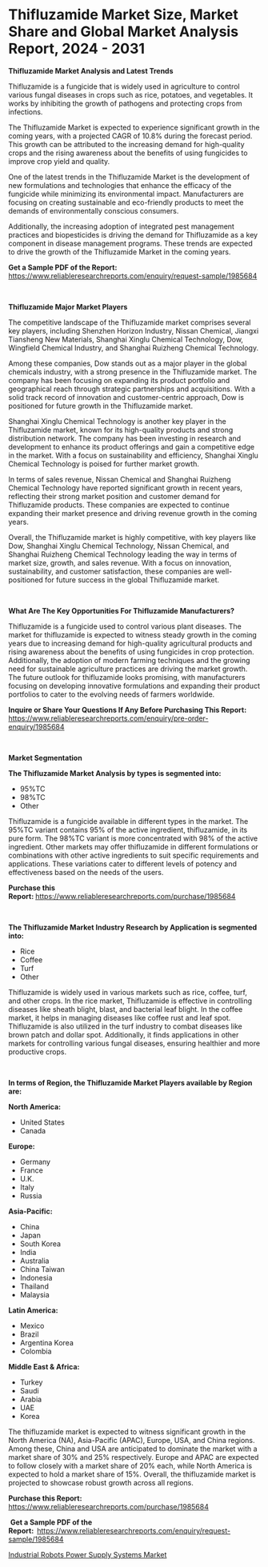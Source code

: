 <p><h1>Thifluzamide Market Size, Market Share and Global Market Analysis Report, 2024 - 2031</h1></p><p><strong>Thifluzamide Market Analysis and Latest Trends</strong></p>
<p><p>Thifluzamide is a fungicide that is widely used in agriculture to control various fungal diseases in crops such as rice, potatoes, and vegetables. It works by inhibiting the growth of pathogens and protecting crops from infections.</p><p>The Thifluzamide Market is expected to experience significant growth in the coming years, with a projected CAGR of 10.8% during the forecast period. This growth can be attributed to the increasing demand for high-quality crops and the rising awareness about the benefits of using fungicides to improve crop yield and quality.</p><p>One of the latest trends in the Thifluzamide Market is the development of new formulations and technologies that enhance the efficacy of the fungicide while minimizing its environmental impact. Manufacturers are focusing on creating sustainable and eco-friendly products to meet the demands of environmentally conscious consumers.</p><p>Additionally, the increasing adoption of integrated pest management practices and biopesticides is driving the demand for Thifluzamide as a key component in disease management programs. These trends are expected to drive the growth of the Thifluzamide Market in the coming years.</p></p>
<p><strong>Get a Sample PDF of the Report:&nbsp;</strong> <a href="https://www.reliableresearchreports.com/enquiry/request-sample/1985684">https://www.reliableresearchreports.com/enquiry/request-sample/1985684</a></p>
<p>&nbsp;</p>
<p><strong>Thifluzamide Major Market Players</strong></p>
<p><p>The competitive landscape of the Thifluzamide market comprises several key players, including Shenzhen Horizon Industry, Nissan Chemical, Jiangxi Tiansheng New Materials, Shanghai Xinglu Chemical Technology, Dow, Wingfield Chemical Industry, and Shanghai Ruizheng Chemical Technology.</p><p>Among these companies, Dow stands out as a major player in the global chemicals industry, with a strong presence in the Thifluzamide market. The company has been focusing on expanding its product portfolio and geographical reach through strategic partnerships and acquisitions. With a solid track record of innovation and customer-centric approach, Dow is positioned for future growth in the Thifluzamide market.</p><p>Shanghai Xinglu Chemical Technology is another key player in the Thifluzamide market, known for its high-quality products and strong distribution network. The company has been investing in research and development to enhance its product offerings and gain a competitive edge in the market. With a focus on sustainability and efficiency, Shanghai Xinglu Chemical Technology is poised for further market growth.</p><p>In terms of sales revenue, Nissan Chemical and Shanghai Ruizheng Chemical Technology have reported significant growth in recent years, reflecting their strong market position and customer demand for Thifluzamide products. These companies are expected to continue expanding their market presence and driving revenue growth in the coming years.</p><p>Overall, the Thifluzamide market is highly competitive, with key players like Dow, Shanghai Xinglu Chemical Technology, Nissan Chemical, and Shanghai Ruizheng Chemical Technology leading the way in terms of market size, growth, and sales revenue. With a focus on innovation, sustainability, and customer satisfaction, these companies are well-positioned for future success in the global Thifluzamide market.</p></p>
<p>&nbsp;</p>
<p><strong>What Are The Key Opportunities For Thifluzamide Manufacturers?</strong></p>
<p><p>Thifluzamide is a fungicide used to control various plant diseases. The market for thifluzamide is expected to witness steady growth in the coming years due to increasing demand for high-quality agricultural products and rising awareness about the benefits of using fungicides in crop protection. Additionally, the adoption of modern farming techniques and the growing need for sustainable agriculture practices are driving the market growth. The future outlook for thifluzamide looks promising, with manufacturers focusing on developing innovative formulations and expanding their product portfolios to cater to the evolving needs of farmers worldwide.</p></p>
<p><strong>Inquire or Share Your Questions If Any Before Purchasing This Report:</strong> <a href="https://www.reliableresearchreports.com/enquiry/pre-order-enquiry/1985684">https://www.reliableresearchreports.com/enquiry/pre-order-enquiry/1985684</a></p>
<p>&nbsp;</p>
<p><strong>Market Segmentation</strong></p>
<p><strong>The Thifluzamide Market Analysis by types is segmented into:</strong></p>
<p><ul><li>95%TC</li><li>98%TC</li><li>Other</li></ul></p>
<p><p>Thifluzamide is a fungicide available in different types in the market. The 95%TC variant contains 95% of the active ingredient, thifluzamide, in its pure form. The 98%TC variant is more concentrated with 98% of the active ingredient. Other markets may offer thifluzamide in different formulations or combinations with other active ingredients to suit specific requirements and applications. These variations cater to different levels of potency and effectiveness based on the needs of the users.</p></p>
<p><strong>Purchase this Report:&nbsp;</strong><a href="https://www.reliableresearchreports.com/purchase/1985684">https://www.reliableresearchreports.com/purchase/1985684</a></p>
<p>&nbsp;</p>
<p><strong>The Thifluzamide Market Industry Research by Application is segmented into:</strong></p>
<p><ul><li>Rice</li><li>Coffee</li><li>Turf</li><li>Other</li></ul></p>
<p><p>Thifluzamide is widely used in various markets such as rice, coffee, turf, and other crops. In the rice market, Thifluzamide is effective in controlling diseases like sheath blight, blast, and bacterial leaf blight. In the coffee market, it helps in managing diseases like coffee rust and leaf spot. Thifluzamide is also utilized in the turf industry to combat diseases like brown patch and dollar spot. Additionally, it finds applications in other markets for controlling various fungal diseases, ensuring healthier and more productive crops.</p></p>
<p>&nbsp;</p>
<p><strong>In terms of Region, the Thifluzamide Market Players available by Region are:</strong></p>
<p>
    <p> <strong> North America: </strong>
        <ul>
            <li>United States</li>
            <li>Canada</li>
        </ul>
        </p> 
    <p> <strong> Europe: </strong>
        <ul>
            <li>Germany</li>
            <li>France</li>
            <li>U.K.</li>
            <li>Italy</li>
            <li>Russia</li>
        </ul>
        </p> 
    <p> <strong> Asia-Pacific: </strong>
        <ul>
            <li>China</li>
            <li>Japan</li>
            <li>South Korea</li>
            <li>India</li>
            <li>Australia</li>
            <li>China Taiwan</li>
            <li>Indonesia</li>
            <li>Thailand</li>
            <li>Malaysia</li>
        </ul>
        </p> 
    <p> <strong> Latin America: </strong>
        <ul>
            <li>Mexico</li>
            <li>Brazil</li>
            <li>Argentina Korea</li>
            <li>Colombia</li>
        </ul>
        </p> 
    <p> <strong> Middle East & Africa: </strong>
        <ul>
            <li>Turkey</li>
            <li>Saudi</li>
            <li>Arabia</li>
            <li>UAE</li>
            <li>Korea</li>
        </ul>
    </p>
    </p>
<p><p>The thifluzamide market is expected to witness significant growth in the North America (NA), Asia-Pacific (APAC), Europe, USA, and China regions. Among these, China and USA are anticipated to dominate the market with a market share of 30% and 25% respectively. Europe and APAC are expected to follow closely with a market share of 20% each, while North America is expected to hold a market share of 15%. Overall, the thifluzamide market is projected to showcase robust growth across all regions.</p></p>
<p><strong>Purchase this Report: </strong><a href="https://www.reliableresearchreports.com/purchase/1985684">https://www.reliableresearchreports.com/purchase/1985684</a></p>
<p>&nbsp;<strong>Get a Sample PDF of the Report:&nbsp;&nbsp;</strong><a href="https://www.reliableresearchreports.com/enquiry/request-sample/1985684">https://www.reliableresearchreports.com/enquiry/request-sample/1985684</a></p>
<p><strong></strong></p>
<p><p><a href="https://meowing-lemming-dd3.notion.site/Industrial-Robots-Power-Supply-Systems-Market-Size-Market-Trends-and-Growth-Outlook-forecasted-for-3ef655a9d96b43348a00339336bfd06c">Industrial Robots Power Supply Systems Market</a></p></p>